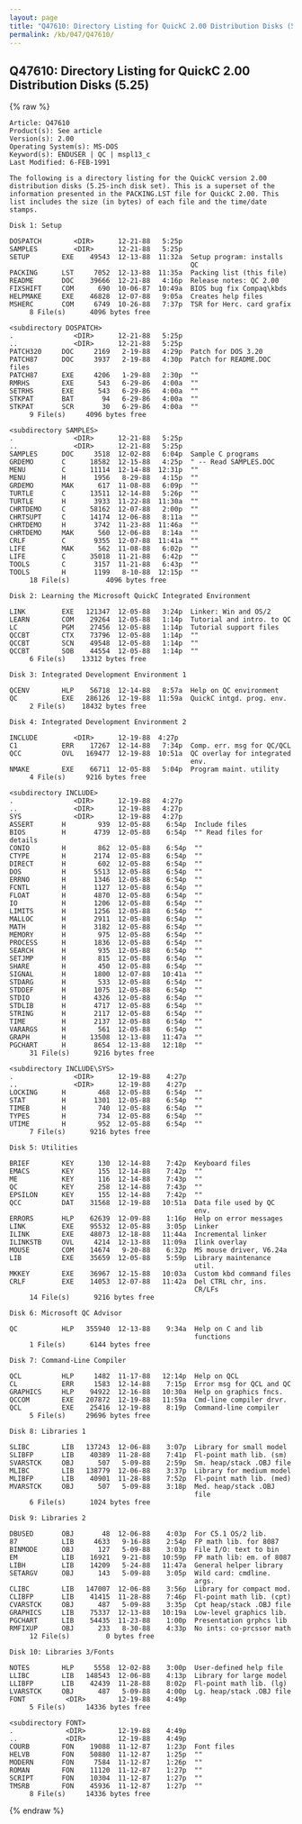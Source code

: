 ```yaml
---
layout: page
title: "Q47610: Directory Listing for QuickC 2.00 Distribution Disks (5.25)"
permalink: /kb/047/Q47610/
---
```


## Q47610: Directory Listing for QuickC 2.00 Distribution Disks (5.25)

{% raw %}

	Article: Q47610
	Product(s): See article
	Version(s): 2.00
	Operating System(s): MS-DOS
	Keyword(s): ENDUSER | QC | mspl13_c
	Last Modified: 6-FEB-1991
	
	The following is a directory listing for the QuickC version 2.00
	distribution disks (5.25-inch disk set). This is a superset of the
	information presented in the PACKING.LST file for QuickC 2.00. This
	list includes the size (in bytes) of each file and the time/date
	stamps.
	
	Disk 1: Setup
	
	DOSPATCH        <DIR>      12-21-88   5:25p
	SAMPLES         <DIR>      12-21-88   5:25p
	SETUP        EXE    49543  12-13-88  11:32a  Setup program: installs
	                                             QC
	PACKING      LST     7052  12-13-88  11:35a  Packing list (this file)
	README       DOC    39666  12-21-88   4:16p  Release notes: QC 2.00
	FIXSHIFT     COM      690  10-06-87  10:49a  BIOS bug fix Compaq\kbds
	HELPMAKE     EXE    46828  12-07-88   9:05a  Creates help files
	MSHERC       COM     6749  10-26-88   7:37p  TSR for Herc. card grafix
	     8 File(s)      4096 bytes free
	
	<subdirectory DOSPATCH>
	.               <DIR>      12-21-88   5:25p
	..              <DIR>      12-21-88   5:25p
	PATCH320     DOC     2169   2-19-88   4:29p  Patch for DOS 3.20
	PATCH87      DOC     3937   2-19-88   4:30p  Patch for README.DOC files
	PATCH87      EXE     4206   1-29-88   2:30p  ""
	RMRHS        EXE      543   6-29-86   4:00a  ""
	SETRHS       EXE      543   6-29-86   4:00a  ""
	STKPAT       BAT       94   6-29-86   4:00a  ""
	STKPAT       SCR       30   6-29-86   4:00a  ""
	     9 File(s)     4096 bytes free
	
	<subdirectory SAMPLES>
	.               <DIR>      12-21-88   5:25p
	..              <DIR>      12-21-88   5:25p
	SAMPLES      DOC     3518  12-02-88   6:04p  Sample C programs
	GRDEMO       C      18582  12-15-88   4:25p  " -- Read SAMPLES.DOC
	MENU         C      11114  12-14-88  12:31p  ""
	MENU         H       1956   8-29-88   4:15p  ""
	GRDEMO       MAK      617  11-08-88   6:09p  ""
	TURTLE       C      13511  12-14-88   5:26p  ""
	TURTLE       H       3933  11-22-88  11:30a  ""
	CHRTDEMO     C      58162  12-07-88   2:00p  ""
	CHRTSUPT     C      14174  12-06-88   8:11a  ""
	CHRTDEMO     H       3742  11-23-88  11:46a  ""
	CHRTDEMO     MAK      560  12-06-88   8:14a  ""
	CRLF         C       9355  12-07-88  11:41a  ""
	LIFE         MAK      562  11-08-88   6:02p  ""
	LIFE         C      35018  11-21-88   6:42p  ""
	TOOLS        C       3157  11-21-88   6:43p  ""
	TOOLS        H       1199   8-10-88  12:15p  ""
	     18 File(s)         4096 bytes free
	
	Disk 2: Learning the Microsoft QuickC Integrated Environment
	
	LINK         EXE   121347  12-05-88   3:24p  Linker: Win and OS/2
	LEARN        COM    29264  12-05-88   1:14p  Tutorial and intro. to QC
	LC           PGM    27456  12-05-88   1:14p  Tutorial support files
	QCCBT        CTX    73796  12-05-88   1:14p  ""
	QCCBT        SCN    49548  12-05-88   1:14p  ""
	QCCBT        SOB    44554  12-05-88   1:14p  ""
	     6 File(s)    13312 bytes free
	
	Disk 3: Integrated Development Environment 1
	
	QCENV        HLP    56718  12-14-88   8:57a  Help on QC environment
	QC           EXE   286126  12-19-88  11:59a  QuickC intgd. prog. env.
	     2 File(s)    18432 bytes free
	
	Disk 4: Integrated Development Environment 2
	
	INCLUDE         <DIR>      12-19-88  4:27p
	C1           ERR    17267  12-14-88   7:34p  Comp. err. msg for QC/QCL
	QCC          OVL   169477  12-19-88  10:51a  QC overlay for integrated
	                                             env.
	NMAKE        EXE    66711  12-05-88   5:04p  Program maint. utility
	     4 File(s)     9216 bytes free
	
	<subdirectory INCLUDE>
	.               <DIR>      12-19-88   4:27p
	..              <DIR>      12-19-88   4:27p
	SYS             <DIR>      12-19-88   4:27p
	ASSERT       H        939  12-05-88    6:54p  Include files
	BIOS         H       4739  12-05-88    6:54p  "" Read files for details
	CONIO        H        862  12-05-88    6:54p  ""
	CTYPE        H       2174  12-05-88    6:54p  ""
	DIRECT       H        602  12-05-88    6:54p  ""
	DOS          H       5513  12-05-88    6:54p  ""
	ERRNO        H       1346  12-05-88    6:54p  ""
	FCNTL        H       1127  12-05-88    6:54p  ""
	FLOAT        H       4870  12-05-88    6:54p  ""
	IO           H       1206  12-05-88    6:54p  ""
	LIMITS       H       1256  12-05-88    6:54p  ""
	MALLOC       H       2911  12-05-88    6:54p  ""
	MATH         H       3182  12-05-88    6:54p  ""
	MEMORY       H        975  12-05-88    6:54p  ""
	PROCESS      H       1836  12-05-88    6:54p  ""
	SEARCH       H        935  12-05-88    6:54p  ""
	SETJMP       H        815  12-05-88    6:54p  ""
	SHARE        H        450  12-05-88    6:54p  ""
	SIGNAL       H       1800  12-07-88   10:41a  ""
	STDARG       H        533  12-05-88    6:54p  ""
	STDDEF       H       1075  12-05-88    6:54p  ""
	STDIO        H       4326  12-05-88    6:54p  ""
	STDLIB       H       4717  12-05-88    6:54p  ""
	STRING       H       2117  12-05-88    6:54p  ""
	TIME         H       2137  12-05-88    6:54p  ""
	VARARGS      H        561  12-05-88    6:54p  ""
	GRAPH        H      13508  12-13-88   11:47a  ""
	PGCHART      H       8654  12-13-88   12:18p  ""
	     31 File(s)      9216 bytes free
	
	<subdirectory INCLUDE\SYS>
	.               <DIR>      12-19-88    4:27p
	..              <DIR>      12-19-88    4:27p
	LOCKING      H        468  12-05-88    6:54p  ""
	STAT         H       1301  12-05-88    6:54p  ""
	TIMEB        H        740  12-05-88    6:54p  ""
	TYPES        H        734  12-05-88    6:54p  ""
	UTIME        H        952  12-05-88    6:54p  ""
	     7 File(s)      9216 bytes free
	
	Disk 5: Utilities
	
	BRIEF        KEY      130  12-14-88    7:42p  Keyboard files
	EMACS        KEY      155  12-14-88    7:42p  ""
	ME           KEY      116  12-14-88    7:43p  ""
	QC           KEY      258  12-14-88    7:43p  ""
	EPSILON      KEY      155  12-14-88    7:42p  ""
	QCC          DAT    31568  12-19-88   10:51a  Data file used by QC
	                                              env.
	ERRORS       HLP    62639  12-09-88    1:16p  Help on error messages
	LINK         EXE    95532  12-05-88    3:05p  Linker
	ILINK        EXE    48073  12-18-88   11:44a  Incremental linker
	ILINKSTB     OVL     4214  12-13-88   11:09a  Ilink overlay
	MOUSE        COM    14674   9-20-88    6:32p  MS mouse driver, V6.24a
	LIB          EXE    35659  12-05-88    5:59p  Library maintenance
	                                              util.
	MKKEY        EXE    36967  12-15-88   10:03a  Custom kbd command files
	CRLF         EXE    14053  12-07-88   11:42a  Del CTRL chr, ins.
	                                              CR/LFs
	     14 File(s)      9216 bytes free
	
	Disk 6: Microsoft QC Advisor
	
	QC           HLP   355940  12-13-88    9:34a  Help on C and lib
	                                              functions
	     1 File(s)      6144 bytes free
	
	Disk 7: Command-Line Compiler
	
	QCL          HLP     1482  11-17-88   12:14p  Help on QCL
	CL           ERR     1583  12-14-88    7:15p  Error msg for QCL and QC
	GRAPHICS     HLP    94922  12-16-88   10:30a  Help on graphics fncs.
	QCCOM        EXE   207872  12-19-88   11:59a  Cmd-line compiler drvr.
	QCL          EXE    25416  12-19-88    8:19p  Command-line compiler
	     5 File(s)     29696 bytes free
	
	Disk 8: Libraries 1
	
	SLIBC        LIB   137243  12-06-88    3:07p  Library for small model
	SLIBFP       LIB    40389  11-28-88    7:41p  Fl-point math lib. (sm)
	SVARSTCK     OBJ      507   5-09-88    2:59p  Sm. heap/stack .OBJ file
	MLIBC        LIB   138779  12-06-88    3:37p  Library for medium model
	MLIBFP       LIB    40901  11-28-88    7:52p  Fl-point math lib. (med)
	MVARSTCK     OBJ      507   5-09-88    3:18p  Med. heap/stack .OBJ
	                                              file
	     6 File(s)      1024 bytes free
	
	Disk 9: Libraries 2
	
	DBUSED       OBJ       48  12-06-88    4:03p  For C5.1 OS/2 lib.
	87           LIB     4633   9-16-88    2:54p  FP math lib. for 8087
	BINMODE      OBJ      127   5-09-88    3:03p  File I/O: text to bin
	EM           LIB    16921   9-21-88   10:59p  FP math lib: em. of 8087
	LIBH         LIB    14209   5-24-88   11:47a  General helper library
	SETARGV      OBJ      143   5-09-88    3:05p  Wild card: cmdline.
	                                              args.
	CLIBC        LIB   147007  12-06-88    3:56p  Library for compact mod.
	CLIBFP       LIB    41415  11-28-88    7:46p  Fl-point math lib. (cpt)
	CVARSTCK     OBJ      487   5-09-88    3:35p  Cpt heap/stack .OBJ file
	GRAPHICS     LIB    75337  12-13-88   10:19a  Low-level graphics lib.
	PGCHART      LIB    54435  11-23-88    1:00p  Presentation grphcs lib
	RMFIXUP      OBJ      233   8-30-88    4:33p  No ints: co-prcssor math
	     12 File(s)         0 bytes free
	
	Disk 10: Libraries 3/Fonts
	
	NOTES        HLP     5558  12-02-88    3:00p  User-defined help file
	LLIBC        LIB   148543  12-06-88    4:13p  Library for large model
	LLIBFP       LIB    42439  11-28-88    8:02p  Fl-point math lib. (lg)
	LVARSTCK     OBJ      487   5-09-88    4:00p  Lg. heap/stack .OBJ file
	FONT          <DIR>        12-19-88    4:49p
	     5 File(s)     14336 bytes free
	
	<subdirectory FONT>
	.             <DIR>        12-19-88    4:49p
	..            <DIR>        12-19-88    4:49p
	COURB        FON    19088  11-12-87    1:23p  Font files
	HELVB        FON    50880  11-12-87    1:25p  ""
	MODERN       FON     7584  11-12-87    1:26p  ""
	ROMAN        FON    11120  11-12-87    1:27p  ""
	SCRIPT       FON    10304  11-12-87    1:27p  ""
	TMSRB        FON    45936  11-12-87    1:27p  ""
	     8 File(s)     14336 bytes free

{% endraw %}
